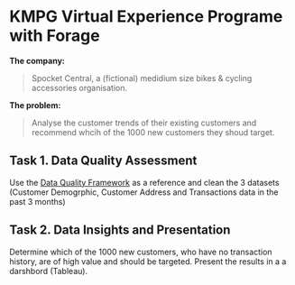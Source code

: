 # KMPG Virtual Experience Programe with Forage 
__The company:__
>Spocket Central, a (fictional) medidium size bikes & cycling accessories organisation.

__The problem:__  
>Analyse the customer trends of their existing customers and recommend whcih of the 1000 new customers they shoud target. 

## __Task 1. Data Quality Assessment__

Use the [Data Quality Framework](https://images.app.goo.gl/ezoZeFvVzoxqJw53A) as a reference and clean the 3 datasets (Customer Demogrphic, Customer Address and Transactions data in the past 3 months) 

## __Task 2. Data Insights and Presentation__
Determine which of the 1000 new customers, who have no transaction history, are of high value and should be targeted. Present the results in a a darshbord (Tableau).

